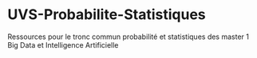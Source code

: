 # UVS-Probabilite-Statistiques
Ressources pour le tronc commun probabilité et statistiques des master 1 Big Data et Intelligence Artificielle
